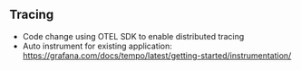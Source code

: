

## Tracing
* Code change using OTEL SDK to enable distributed tracing
* Auto instrument for existing application: https://grafana.com/docs/tempo/latest/getting-started/instrumentation/